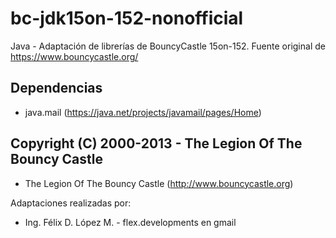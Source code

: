 # bc-jdk15on-152-nonofficial
Java - Adaptación de librerías de BouncyCastle 15on-152. Fuente original de https://www.bouncycastle.org/

## Dependencias
 * java.mail (https://java.net/projects/javamail/pages/Home)

## Copyright (C) 2000-2013 - The Legion Of The Bouncy Castle
 * The Legion Of The Bouncy Castle (http://www.bouncycastle.org)

Adaptaciones realizadas por:
 * Ing. Félix D. López M. - flex.developments en gmail